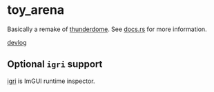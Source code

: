 # toy_arena

Basically a remake of [thunderdome]. See [docs.rs] for more information.

[devlog]

[thunderdome]: https://github.com/LPGhatguy/thunderdome
[docs.rs]: https://docs.rs/toy_arena/latest/toy_arena/
[devlog]: https://github.com/toyboot4e/toy_arena/blob/main/devlog.adoc

## Optional `igri` support

[igri] is ImGUI runtime inspector.

[igri]: https://github.com/toyboot4e/igri


